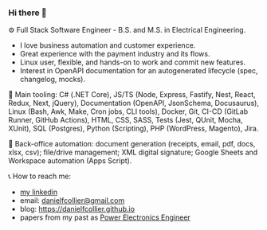 ### Hi there 👋

⚙️ Full Stack Software Engineer - B.S. and M.S. in Electrical Engineering. 
- I love business automation and customer experience.
- Great experience with the payment industry and its flows.
- Linux user, flexible, and hands-on to work and commit new features.
- Interest in OpenAPI documentation for an autogenerated lifecycle (spec, changelog, mocks).

🧰 Main tooling: C# (.NET Core), JS/TS (Node, Express, Fastify, Nest, React, Redux, Next, jQuery), Documentation (OpenAPI, JsonSchema, Docusaurus), Linux (Bash, Awk, Make, Cron jobs, CLI tools), Docker, Git, CI-CD (GitLab Runner, GitHub Actions), HTML, CSS, SASS, Tests (Jest, QUnit, Mocha, XUnit), SQL (Postgres), Python (Scripting), PHP (WordPress, Magento), Jira.

📂 Back-office automation: document generation (receipts, email, pdf, docs, xlsx, csv); file/drive management; XML digital signature; Google Sheets and Workspace automation (Apps Script).

📞 How to reach me: 
- [my linkedin](https://www.linkedin.com/in/danielfcollier)
- email: danielfcollier@gmail.com 
- blog: https://danielfcollier.github.io
- papers from my past as [Power Electronics Engineer](https://www.researchgate.net/profile/Daniel-A-F-Collier)
